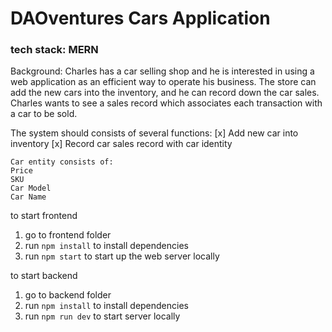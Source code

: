 # DAOventures Cars Application 

### tech stack: MERN

Background:
Charles has a car selling shop and he is interested in using a web application as an efficient way to operate his business. The store can add the new cars into the inventory, and he can record down the car sales. Charles wants to see a sales record which associates each transaction with a car to be sold.

The system should consists of several functions:
[x] Add new car into inventory
[x] Record car sales record with car identity

```
Car entity consists of:
Price
SKU
Car Model
Car Name
```

to start frontend

1. go to frontend folder
2. run `npm install` to install dependencies
3. run `npm start` to start up the web server locally

to start backend

1. go to backend folder
2. run `npm install` to install dependencies
3. run `npm run dev` to start server locally